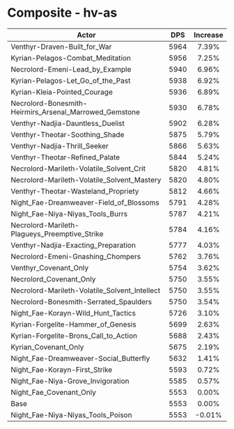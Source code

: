 # Composite - hv-as
| Actor | DPS | Increase |
|---|:---:|:---:|
|Venthyr-Draven-Built_for_War|5964|7.39%|
|Kyrian-Pelagos-Combat_Meditation|5956|7.25%|
|Necrolord-Emeni-Lead_by_Example|5940|6.96%|
|Kyrian-Pelagos-Let_Go_of_the_Past|5938|6.92%|
|Kyrian-Kleia-Pointed_Courage|5936|6.89%|
|Necrolord-Bonesmith-Heirmirs_Arsenal_Marrowed_Gemstone|5930|6.78%|
|Venthyr-Nadjia-Dauntless_Duelist|5902|6.28%|
|Venthyr-Theotar-Soothing_Shade|5875|5.79%|
|Venthyr-Nadjia-Thrill_Seeker|5866|5.63%|
|Venthyr-Theotar-Refined_Palate|5844|5.24%|
|Necrolord-Marileth-Volatile_Solvent_Crit|5820|4.81%|
|Necrolord-Marileth-Volatile_Solvent_Mastery|5820|4.80%|
|Venthyr-Theotar-Wasteland_Propriety|5812|4.66%|
|Night_Fae-Dreamweaver-Field_of_Blossoms|5791|4.28%|
|Night_Fae-Niya-Niyas_Tools_Burrs|5787|4.21%|
|Necrolord-Marileth-Plagueys_Preemptive_Strike|5784|4.16%|
|Venthyr-Nadjia-Exacting_Preparation|5777|4.03%|
|Necrolord-Emeni-Gnashing_Chompers|5762|3.76%|
|Venthyr_Covenant_Only|5754|3.62%|
|Necrolord_Covenant_Only|5750|3.55%|
|Necrolord-Marileth-Volatile_Solvent_Intellect|5750|3.55%|
|Necrolord-Bonesmith-Serrated_Spaulders|5750|3.54%|
|Night_Fae-Korayn-Wild_Hunt_Tactics|5726|3.10%|
|Kyrian-Forgelite-Hammer_of_Genesis|5699|2.63%|
|Kyrian-Forgelite-Brons_Call_to_Action|5688|2.43%|
|Kyrian_Covenant_Only|5675|2.19%|
|Night_Fae-Dreamweaver-Social_Butterfly|5632|1.41%|
|Night_Fae-Korayn-First_Strike|5593|0.72%|
|Night_Fae-Niya-Grove_Invigoration|5585|0.57%|
|Night_Fae_Covenant_Only|5553|0.00%|
|Base|5553|0.00%|
|Night_Fae-Niya-Niyas_Tools_Poison|5553|-0.01%|
